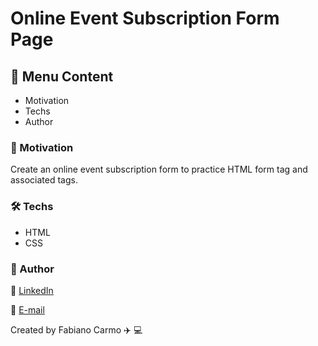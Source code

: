 # Online Event Subscription Form Page

## :memo: Menu Content

- Motivation
- Techs
- Author

### :dart: Motivation

Create an online event subscription form to practice HTML form tag and associated tags.

### :hammer_and_wrench: Techs

- HTML
- CSS

### :raising_hand: Author

:link: [LinkedIn](https://www.linkedin.com/in/fabiano-carmo/)

:email: [E-mail](mailto:fabianopc@yahoo.com)

Created by Fabiano Carmo :airplane: :computer:

